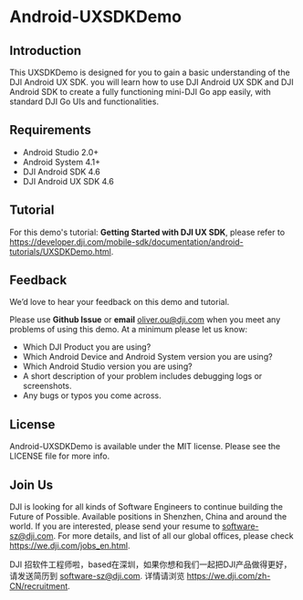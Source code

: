 # Android-UXSDKDemo

## Introduction

This UXSDKDemo is designed for you to gain a basic understanding of the DJI Android UX SDK. you will learn how to use DJI Android UX SDK and DJI Android SDK to create a fully functioning mini-DJI Go app easily, with standard DJI Go UIs and functionalities. 

## Requirements

 - Android Studio 2.0+
 - Android System 4.1+
 - DJI Android SDK 4.6
 - DJI Android UX SDK 4.6

## Tutorial

For this demo's tutorial: **Getting Started with DJI UX SDK**, please refer to <https://developer.dji.com/mobile-sdk/documentation/android-tutorials/UXSDKDemo.html>.

## Feedback

We’d love to hear your feedback on this demo and tutorial.

Please use **Github Issue** or **email** [oliver.ou@dji.com](oliver.ou@dji.com) when you meet any problems of using this demo. At a minimum please let us know:

* Which DJI Product you are using?
* Which Android Device and Android System version you are using?
* Which Android Studio version you are using?
* A short description of your problem includes debugging logs or screenshots.
* Any bugs or typos you come across.

## License

Android-UXSDKDemo is available under the MIT license. Please see the LICENSE file for more info.

## Join Us

DJI is looking for all kinds of Software Engineers to continue building the Future of Possible. Available positions in Shenzhen, China and around the world. If you are interested, please send your resume to <software-sz@dji.com>. For more details, and list of all our global offices, please check <https://we.dji.com/jobs_en.html>.

DJI 招软件工程师啦，based在深圳，如果你想和我们一起把DJI产品做得更好，请发送简历到 <software-sz@dji.com>.  详情请浏览 <https://we.dji.com/zh-CN/recruitment>.
